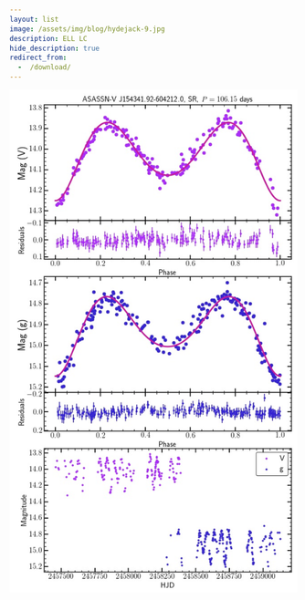 ```yaml
---
layout: list
image: /assets/img/blog/hydejack-9.jpg
description: ELL LC
hide_description: true
redirect_from:
  -  /download/
---
```


![LightCurve](/assets/ELL/J154341.92-604212.0.jpeg)